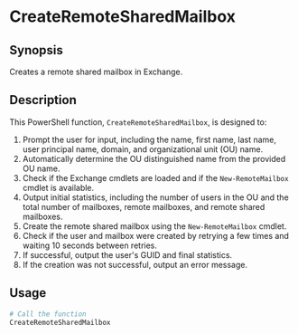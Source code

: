# CreateRemoteSharedMailbox

## Synopsis
Creates a remote shared mailbox in Exchange.

## Description

This PowerShell function, `CreateRemoteSharedMailbox`, is designed to:

1. Prompt the user for input, including the name, first name, last name, user principal name, domain, and organizational unit (OU) name.
2. Automatically determine the OU distinguished name from the provided OU name.
3. Check if the Exchange cmdlets are loaded and if the `New-RemoteMailbox` cmdlet is available.
4. Output initial statistics, including the number of users in the OU and the total number of mailboxes, remote mailboxes, and remote shared mailboxes.
5. Create the remote shared mailbox using the `New-RemoteMailbox` cmdlet.
6. Check if the user and mailbox were created by retrying a few times and waiting 10 seconds between retries.
7. If successful, output the user's GUID and final statistics.
8. If the creation was not successful, output an error message.

## Usage

```powershell
# Call the function
CreateRemoteSharedMailbox